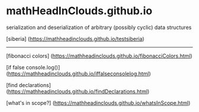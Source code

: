 # mathHeadInClouds.github.io

serialization and deserialization of arbitrary (possibly cyclic) data structures

[siberia] (https://mathheadinclouds.github.io/testsiberia)

----------------------------------------------------------------

[fibonacci colors] (https://mathheadinclouds.github.io/fibonacciColors.html)

[if false console.log()] (https://mathheadinclouds.github.io/iffalseconsolelog.html)

[find declarations] (https://mathheadinclouds.github.io/findDeclarations.html)

[what's in scope?] (https://mathheadinclouds.github.io/whatsInScope.html)